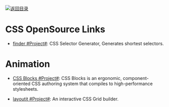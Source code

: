 [![返回目录](https://user-images.githubusercontent.com/5803001/38079637-ff0abcf0-3371-11e8-9b76-ad651620afc7.jpg)](https://github.com/wxyyxc1992/Awesome-Links)

# CSS OpenSource Links

* [finder #Project#](https://github.com/antonmedv/finder): CSS Selector Generator, Generates shortest selectors.

# Animation

* [CSS Blocks #Project#](https://github.com/linkedin/css-blocks): CSS Blocks is an ergonomic, component-oriented CSS authoring system that compiles to high-performance stylesheets.

- [layoutit #Project#](https://www.layoutit.com/grid): An interactive CSS Grid  builder.
